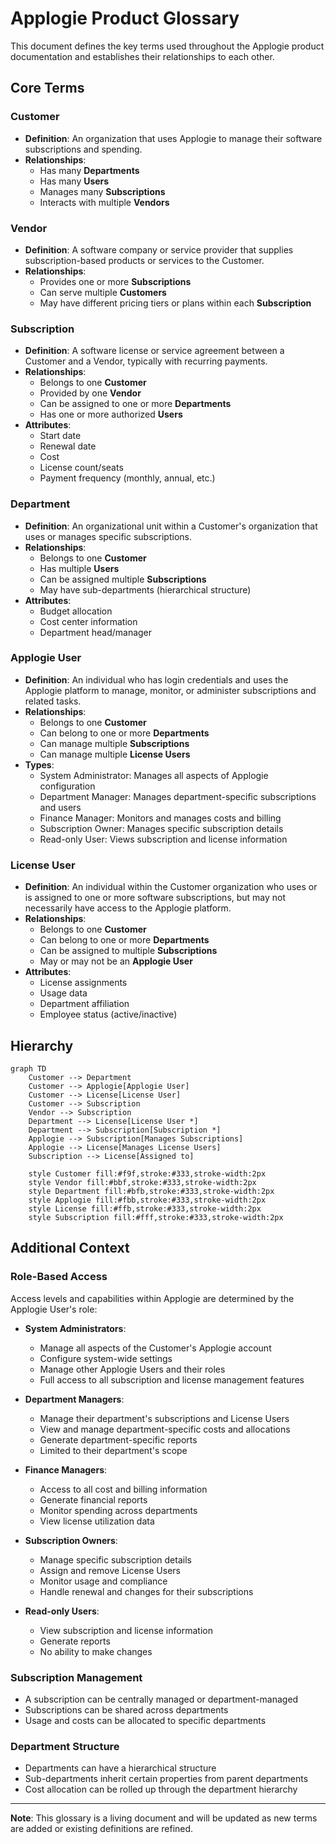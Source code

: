 # Applogie Product Glossary

This document defines the key terms used throughout the Applogie product documentation and establishes their relationships to each other.

## Core Terms

### Customer
- **Definition**: An organization that uses Applogie to manage their software subscriptions and spending.
- **Relationships**:
  - Has many **Departments**
  - Has many **Users**
  - Manages many **Subscriptions**
  - Interacts with multiple **Vendors**

### Vendor
- **Definition**: A software company or service provider that supplies subscription-based products or services to the Customer.
- **Relationships**:
  - Provides one or more **Subscriptions**
  - Can serve multiple **Customers**
  - May have different pricing tiers or plans within each **Subscription**

### Subscription
- **Definition**: A software license or service agreement between a Customer and a Vendor, typically with recurring payments.
- **Relationships**:
  - Belongs to one **Customer**
  - Provided by one **Vendor**
  - Can be assigned to one or more **Departments**
  - Has one or more authorized **Users**
- **Attributes**:
  - Start date
  - Renewal date
  - Cost
  - License count/seats
  - Payment frequency (monthly, annual, etc.)

### Department
- **Definition**: An organizational unit within a Customer's organization that uses or manages specific subscriptions.
- **Relationships**:
  - Belongs to one **Customer**
  - Has multiple **Users**
  - Can be assigned multiple **Subscriptions**
  - May have sub-departments (hierarchical structure)
- **Attributes**:
  - Budget allocation
  - Cost center information
  - Department head/manager

### Applogie User
- **Definition**: An individual who has login credentials and uses the Applogie platform to manage, monitor, or administer subscriptions and related tasks.
- **Relationships**:
  - Belongs to one **Customer**
  - Can belong to one or more **Departments**
  - Can manage multiple **Subscriptions**
  - Can manage multiple **License Users**
- **Types**:
  - System Administrator: Manages all aspects of Applogie configuration
  - Department Manager: Manages department-specific subscriptions and users
  - Finance Manager: Monitors and manages costs and billing
  - Subscription Owner: Manages specific subscription details
  - Read-only User: Views subscription and license information

### License User
- **Definition**: An individual within the Customer organization who uses or is assigned to one or more software subscriptions, but may not necessarily have access to the Applogie platform.
- **Relationships**:
  - Belongs to one **Customer**
  - Can belong to one or more **Departments**
  - Can be assigned to multiple **Subscriptions**
  - May or may not be an **Applogie User**
- **Attributes**:
  - License assignments
  - Usage data
  - Department affiliation
  - Employee status (active/inactive)

## Hierarchy

```mermaid
graph TD
    Customer --> Department
    Customer --> Applogie[Applogie User]
    Customer --> License[License User]
    Customer --> Subscription
    Vendor --> Subscription
    Department --> License[License User *]
    Department --> Subscription[Subscription *]
    Applogie --> Subscription[Manages Subscriptions]
    Applogie --> License[Manages License Users]
    Subscription --> License[Assigned to]
    
    style Customer fill:#f9f,stroke:#333,stroke-width:2px
    style Vendor fill:#bbf,stroke:#333,stroke-width:2px
    style Department fill:#bfb,stroke:#333,stroke-width:2px
    style Applogie fill:#fbb,stroke:#333,stroke-width:2px
    style License fill:#ffb,stroke:#333,stroke-width:2px
    style Subscription fill:#fff,stroke:#333,stroke-width:2px
```

## Additional Context

### Role-Based Access
Access levels and capabilities within Applogie are determined by the Applogie User's role:
- **System Administrators**:
  - Manage all aspects of the Customer's Applogie account
  - Configure system-wide settings
  - Manage other Applogie Users and their roles
  - Full access to all subscription and license management features

- **Department Managers**:
  - Manage their department's subscriptions and License Users
  - View and manage department-specific costs and allocations
  - Generate department-specific reports
  - Limited to their department's scope

- **Finance Managers**:
  - Access to all cost and billing information
  - Generate financial reports
  - Monitor spending across departments
  - View license utilization data

- **Subscription Owners**:
  - Manage specific subscription details
  - Assign and remove License Users
  - Monitor usage and compliance
  - Handle renewal and changes for their subscriptions

- **Read-only Users**:
  - View subscription and license information
  - Generate reports
  - No ability to make changes

### Subscription Management
- A subscription can be centrally managed or department-managed
- Subscriptions can be shared across departments
- Usage and costs can be allocated to specific departments

### Department Structure
- Departments can have a hierarchical structure
- Sub-departments inherit certain properties from parent departments
- Cost allocation can be rolled up through the department hierarchy

---

**Note**: This glossary is a living document and will be updated as new terms are added or existing definitions are refined.
